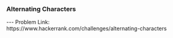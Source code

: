 <h3>Alternating Characters</h3>
---
Problem Link:<br/>
https://www.hackerrank.com/challenges/alternating-characters
